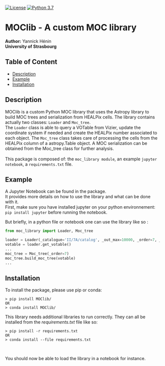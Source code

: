   [![License](https://img.shields.io/static/v1?label=License&message=MIT&color=blue&?style=plastic&logo=appveyor)](https://opensource.org/license/MIT)
  [![Python 3.7](https://img.shields.io/badge/python-3.7-green.svg)](https://www.python.org/downloads/release/python-370/)

# MOClib - A custom MOC library
__Author:__ Yannick Hénin<br>
__University of Strasbourg__

## Table of Content
- [Description](#description)
- [Example](#example)
- [Installation](#installation)

## Description

MOClib is a custom Python MOC library that uses the Astropy library to build MOC trees and serialization from HEALPix cells.
The library contains actually two classes: `Loader` and  `Moc_tree`. <br>
The `Loader` class is able to query a VOTable from Vizier, update the coordinate system if needed and create the HEALPix number associated to each object.
The `Moc_tree` class takes care of processing the cells from the HEALPix column of a astropy.Table object. A MOC serialization can be obtained from the Moc_tree class for further analysis.<br>
<br>
This package is composed of: the `moc_library module`, an example `jupyter notebook`, a `requirements.txt` file.


## Example

A Jupyter Notebook can be found in the package.<br>
It provides more details on how to use the library and what can be done with it.<br>
First, make sure you have installed jupyter on your python environnement: `pip install jupyter` before running the notebook.

But briefly, in a python file or notebook one can use the library like so :

```python
from moc_library import Loader, Moc_tree

loader = Loader(_catalogue='II/7A/catalog', _out_max=10000, _order=7, _source="CDS")
votable = loader.get_votable()
...
moc_tree = Moc_tree(_order=7)
moc_tree.build_moc_tree(votable)
...
```

## Installation

To install the package, please use pip or conda:

```shell
> pip install MOClib/
OR
> conda install MOClib/
```

This library needs additional libraries to run correctly. They can all be installed from the *requirements.txt* file like so:

```shell
> pip install -r requirements.txt
OR
> conda install --file requirements.txt
```
<br>

You should now be able to load the library in a notebook for instance.
